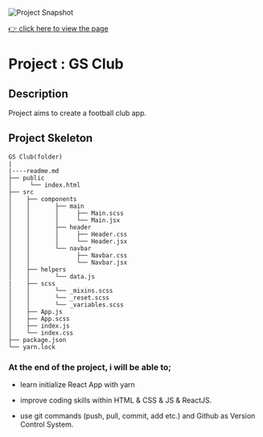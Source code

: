 ![Project Snapshot](screengif.gif)

[👉 click here to view the page](https://msaiduslu.github.io/gs-club-with-react/)

# Project : GS Club

## Description

Project aims to create a football club app.

## Project Skeleton

```
GS Club(folder)
|
|----readme.md
├── public
│     └── index.html
├── src
│    ├── components
│    │       ├── main
│    │       │     ├── Main.scss
│    │       │     └── Main.jsx
│    │       ├── header
│    │       │     ├── Header.css
│    │       │     └── Header.jsx
│    │       └── navbar
│    │             ├── Navbar.css
│    │             └── Navbar.jsx
│    ├── helpers
│    │       └── data.js
|    ├── scss
│    │       └── _mixins.scss
│    │       └── _reset.scss
│    │       └── _variables.scss
│    ├── App.js
│    ├── App.scss
│    ├── index.js
│    └── index.css
├── package.json
└── yarn.lock
```

### At the end of the project, i will be able to;

- learn initialize React App with yarn

- improve coding skills within HTML & CSS & JS & ReactJS.

- use git commands (push, pull, commit, add etc.) and Github as Version Control System.
